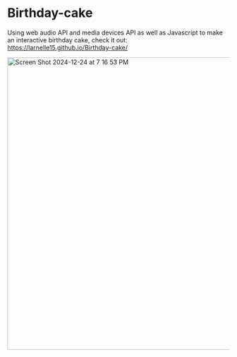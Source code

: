 # Birthday-cake
Using web audio API and media devices API as well as Javascript to make an interactive birthday cake, check it out: https://larnelle15.github.io/Birthday-cake/

<img width="663" alt="Screen Shot 2024-12-24 at 7 16 53 PM" src="https://github.com/user-attachments/assets/ffd29980-5946-4aec-9dea-ba4878ebea49" />
